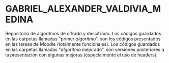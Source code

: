 # GABRIEL_ALEXANDER_VALDIVIA_MEDINA
Repositorio de algoritmos de cifrado y descifrado.
Los códigos guardados en las carpetas llamadas "primer *algoritmo*", son los códigos presentados en las tareas de Moodle (totalmente funcionales).
Los códigos guardados en las carpetas llamadas "*algoritmo* mejorado", son versiones posteriores a la presentación con algunas mejoras (especialmente el uso de headers).

